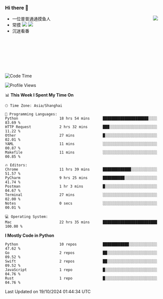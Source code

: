 ### Hi there 👋


<a href="https://github.com/yanlc39">
  <img align="right" src="https://github-readme-stats.vercel.app/api?username=yanlc39&show_icons=true&hide_border=true&icon_color=586069&title_color=a0a9af">
</a>

- 一位普普通通摸鱼人
- 常摸 ![](https://img.shields.io/badge/-Python-3e74a2?style=flat-square&logo=Python&logoColor=fff) ![](https://img.shields.io/badge/-C%2B%2B-brightgreen?style=flat-square)
- 沉迷看番



<br><br><br><br><br><br>


<!--START_SECTION:waka-->
![Code Time](http://img.shields.io/badge/Code%20Time-429%20hrs%2018%20mins-blue)

![Profile Views](http://img.shields.io/badge/Profile%20Views-0-blue)

📊 **This Week I Spent My Time On** 

```text
🕑︎ Time Zone: Asia/Shanghai

💬 Programming Languages: 
Python                   18 hrs 54 mins      █████████████████████░░░░   83.69 % 
HTTP Request             2 hrs 32 mins       ███░░░░░░░░░░░░░░░░░░░░░░   11.22 % 
Other                    27 mins             █░░░░░░░░░░░░░░░░░░░░░░░░   02.01 % 
YAML                     11 mins             ░░░░░░░░░░░░░░░░░░░░░░░░░   00.87 % 
Makefile                 11 mins             ░░░░░░░░░░░░░░░░░░░░░░░░░   00.85 % 

🔥 Editors: 
Chrome                   11 hrs 39 mins      █████████████░░░░░░░░░░░░   51.57 % 
PyCharm                  9 hrs 25 mins       ██████████░░░░░░░░░░░░░░░   41.74 % 
Postman                  1 hr 3 mins         █░░░░░░░░░░░░░░░░░░░░░░░░   04.67 % 
Terminal                 27 mins             ░░░░░░░░░░░░░░░░░░░░░░░░░   02.00 % 
Notes                    0 secs              ░░░░░░░░░░░░░░░░░░░░░░░░░   00.01 % 

💻 Operating System: 
Mac                      22 hrs 35 mins      █████████████████████████   100.00 % 
```

**I Mostly Code in Python** 

```text
Python                   10 repos            ████████████░░░░░░░░░░░░░   47.62 % 
Go                       2 repos             ██░░░░░░░░░░░░░░░░░░░░░░░   09.52 % 
Swift                    2 repos             ██░░░░░░░░░░░░░░░░░░░░░░░   09.52 % 
JavaScript               1 repo              █░░░░░░░░░░░░░░░░░░░░░░░░   04.76 % 
Rust                     1 repo              █░░░░░░░░░░░░░░░░░░░░░░░░   04.76 % 
```




 Last Updated on 19/10/2024 01:44:34 UTC
<!--END_SECTION:waka-->
